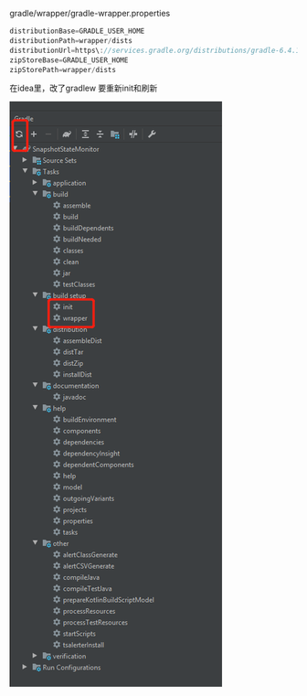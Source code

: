 gradle/wrapper/gradle-wrapper.properties

```javascript
distributionBase=GRADLE_USER_HOME
distributionPath=wrapper/dists
distributionUrl=https\://services.gradle.org/distributions/gradle-6.4.1-bin.zip
zipStoreBase=GRADLE_USER_HOME
zipStorePath=wrapper/dists
```

在idea里，改了gradlew 要重新init和刷新

![](images/F85B5AB43F50464A9F43D2991066B472clipboard.png)

